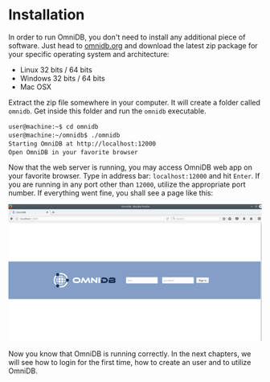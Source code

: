 # Installation

In order to run OmniDB, you don't need to install any additional piece of
software. Just head to [omnidb.org](omnidb.org) and download the latest zip
package for your specific operating system and architecture:

- Linux 32 bits / 64 bits
- Windows 32 bits / 64 bits
- Mac OSX

Extract the zip file somewhere in your computer. It will create a folder called
`omnidb`. Get inside this folder and run the `omnidb` executable.

```bash
user@machine:~$ cd omnidb
user@machine:~/omnidb$ ./omnidb
Starting OmniDB at http://localhost:12000
Open OmniDB in your favorite browser
```

Now that the web server is running, you may access OmniDB web app on your
favorite browser. Type in address bar: `localhost:12000` and hit `Enter`. If
you are running in any port other than `12000`, utilize the appropriate port
number. If everything went fine, you shall see a page like this:

![First execution](../img/03_installation_01.png)

Now you know that OmniDB is running correctly. In the next chapters, we will see
how to login for the first time, how to create an user and to utilize OmniDB.
